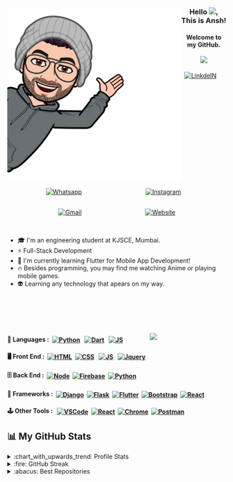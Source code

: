 <div align="center">
<img align="left" src="/hi.jpeg"  height="400px">
<h3>Hello <img src="https://github.com/TheDudeThatCode/TheDudeThatCode/blob/master/Assets/Earth.gif" width="24px"/>, This is Ansh!</h3>
<h4>Welcome to my GitHub.</h4>
<img src="https://visitor-badge.glitch.me/badge?page_id=anshrathod.anshrathod"/>
<div height="20px">&nbsp;</div>
<a href="https://www.linkedin.com/in/anshrathod/"><img alt="LinkdeIN" width="22px" src="https://cdn.jsdelivr.net/npm/simple-icons@v3/icons/linkedin.svg" /></a>&nbsp;&nbsp;&nbsp;&nbsp;<a href="https://api.whatsapp.com/send?phone=9082829911"  style="padding:10%" ><img alt="Whatsapp" width="22px" src="https://cdn.jsdelivr.net/npm/simple-icons@v3/icons/whatsapp.svg" style="padding:15px"/></a>&nbsp;&nbsp;&nbsp;&nbsp;<a href="https://www.instagram.com/un.shh/"  style="padding:10%" ><img alt="Instagram" width="22px" src="https://cdn.jsdelivr.net/npm/simple-icons@v3/icons/instagram.svg" style="padding:15px"/></a>&nbsp;&nbsp;&nbsp;&nbsp;<a href="mailto:ansh.rathod@somaiya.edu"  style="padding:10%" ><img alt="Gmail" width="22px" src="https://cdn.jsdelivr.net/npm/simple-icons@v3/icons/gmail.svg" style="padding:15px" /></a>&nbsp;&nbsp;&nbsp;&nbsp;<a href="https://unshh.me"  style="padding:10%" ><img alt="Website" width="22px" src="https://static.vecteezy.com/system/resources/thumbnails/000/357/012/small/1__288_29.jpg" style="padding:15px" /></a>
<div height="20px">&nbsp;</div>
</div>

- :mortar_board: I'm an engineering student at KJSCE, Mumbai.
- :zap: Full-Stack Development
- :beginner: I'm currently learning Flutter for Mobile App Development!
- :fire: Besides programming, you may find me watching Anime or playing mobile games.
- :alien: Learning any technology that apears on my way.
<br><br><br><br><br><br>
<img src="https://media.tenor.com/images/4a8695051eb201aaab83a058ac1dfaaa/tenor.gif" align="right" width="35%">

#### :speech_balloon: Languages : &nbsp;[<img align="center" src="https://img.shields.io/badge/PYTHON3-blue?logo=python&logoColor=white&labelColor=3776AB&color=3776AB" alt="Python" />](https://www.python.org/) &nbsp; [<img align="center" src="https://img.shields.io/badge/DART-blue?logo=dart&logoColor=white&labelColor=0175C2&color=0175C2"  alt="Dart" />](https://www.dart.dev/) &nbsp; [<img align="center" src="https://img.shields.io/badge/JAVASCRIPT-blue?logo=javascript&logoColor=black&labelColor=F7DF1E&color=F7DF1E"  alt="JS" />](https://en.wikipedia.org/wiki/JavaScript)

#### :desktop_computer: Front End : &nbsp;[<img align="center" src="https://img.shields.io/badge/HTML5-blue?logo=html5&logoColor=white&labelColor=E34F26&color=E34F26" alt="HTML" />](https://en.wikipedia.org/wiki/HTML)&nbsp; [<img align="center" src="https://img.shields.io/badge/CSS3-blue?logo=css3&logoColor=white&labelColor=1572B6&color=1572B6"  alt="CSS" />](https://en.wikipedia.org/wiki/CSS) &nbsp; [<img align="center" src="https://img.shields.io/badge/JAVASCRIPT-blue?logo=javascript&logoColor=black&labelColor=F7DF1E&color=F7DF1E"  alt="JS" />](https://en.wikipedia.org/wiki/JavaScript) &nbsp; [<img align="center" src="https://img.shields.io/badge/JQUERY-blue?logo=jquery&logoColor=white&labelColor=0769AD&color=0769AD"  alt="Jquery" />](https://jquery.com/)

#### :file_cabinet: Back End :&nbsp; [<img align="center" src="https://img.shields.io/badge/NODE.JS-blue?logo=node.js&logoColor=white&labelColor=339933&color=339933"  alt="Node" />](https://nodejs.org/en/)&nbsp; [<img align="center" src="https://img.shields.io/badge/FIREBASE-blue?logo=firebase&logoColor=black&labelColor=FFCA28&color=FFCA28"  alt="Firebase" />](https://firebase.google.com/) &nbsp;[<img align="center" src="https://img.shields.io/badge/PYTHON3-blue?logo=python&logoColor=white&labelColor=3776AB&color=3776AB" alt="Python" />](https://www.python.org/)

#### :jigsaw: Frameworks : &nbsp;[<img align="center" src="https://img.shields.io/badge/DJANGO-blue?logo=django&logoColor=white&labelColor=092E20&color=092E20"  alt="Django" />](https://www.djangoproject.com/) &nbsp;[<img align="center" src="https://img.shields.io/badge/FLASK-blue?logo=flask&logoColor=white&labelColor=000000&color=000000"  alt="Flask" />](https://flask.palletsprojects.com/en/1.1.x/) &nbsp;[<img align="center" src="https://img.shields.io/badge/FLUTTER-blue?logo=flutter&logoColor=white&labelColor=02569B&color=02569B"  alt="Flutter" />](https://flutter.dev/) &nbsp;[<img align="center" src="https://img.shields.io/badge/BOOTSTRAP-blue?logo=bootstrap&logoColor=white&labelColor=563D7C&color=563D7C"  alt="Bootstrap" />](https://getbootstrap.com/) &nbsp;[<img align="center" src="https://img.shields.io/badge/REACT-blue?logo=react&logoColor=white&labelColor=61DAFB&color=61DAFB"  alt="React" />](https://reactjs.org/)

#### :joystick: Other Tools : &nbsp; [<img align="center" src="https://img.shields.io/badge/VSCODE-blue?logo=visual-studio-code&logoColor=white&labelColor=007ACC&color=007ACC"  alt="VSCode" />](https://code.visualstudio.com/) &nbsp;[<img align="center" src="https://img.shields.io/badge/BRAVE-blue?&logoColor=white&labelColor=orange&color=orange"  alt="React" />](https://brave.com/) &nbsp;[<img align="center" src="https://img.shields.io/badge/CHROME-blue?logo=google-chrome&logoColor=white&labelColor=4285F4&color=4285F4"  alt="Chrome" />](https://chrome.google.com/) &nbsp;[<img src="https://img.shields.io/badge/POSTMAN-blue?logo=postman&logoColor=white&labelColor=FF6C37&color=FF6C37" align="center"  alt="Postman" />](https://www.postman.com/)

## :bar_chart: My GitHub Stats

<details>
  <summary>:chart_with_upwards_trend: Profile Stats</summary>
  <br/>
  <img src="https://github-readme-stats.vercel.app/api?username=anshrathod&show_icons=true&theme=chartreuse-dark" alt="GitHub Stats" align="center" width="48%" />
  <img src="https://github-readme-stats.vercel.app/api/top-langs/?username=anshrathod&layout=compact&theme=chartreuse-dark&langs_count=6" alt="GitHub Top-Langs" align="center" width="40%" />
  <br/>
  <b>Note:</b> This is only a metric of the languages my public code on GitHub consists of and does not reflect my expertise or skill level.
</details>

<details>
  <summary>:fire: GitHub Streak</summary>
  <br/>
  <img src="https://github-readme-streak-stats.herokuapp.com/?user=anshrathod&theme=dark&show-icons=true" alt="GitHub Streak" align="center" />
</details>

<details> 
  <summary>:abacus: Best Repositories</summary>
  <br/>
  <img src="https://github-readme-stats.vercel.app/api/pin?username=anshrathod&repo=Pokedex&title_color=fff&icon_color=f9f9f9&text_color=9f9f9f&bg_color=151515" alt="Pokedex" align="center" />
	<img src="https://github-readme-stats.vercel.app/api/pin?username=anshrathod&repo=button_animations&title_color=fff&icon_color=f9f9f9&text_color=9f9f9f&bg_color=151515" alt="Button Animations" align="center" />
  <br/>
</details>
